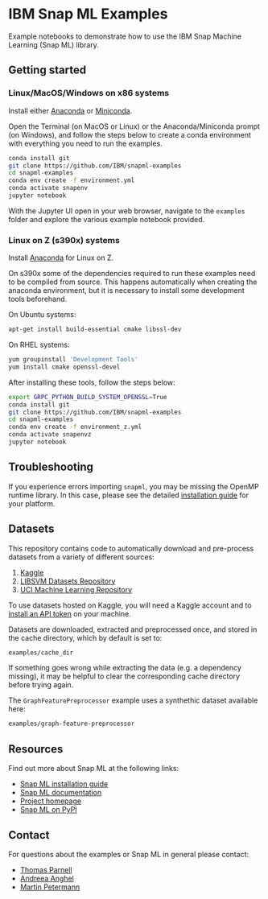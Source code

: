 # IBM Snap ML Examples

Example notebooks to demonstrate how to use the IBM Snap Machine Learning (Snap ML) library. 

## Getting started 

### Linux/MacOS/Windows on x86 systems

Install either [Anaconda](https://docs.anaconda.com/anaconda/install/) or [Miniconda](https://docs.conda.io/en/latest/miniconda.html).

Open the Terminal (on MacOS or Linux) or the Anaconda/Miniconda prompt (on Windows), and follow the steps below to create a conda environment with everything you need to run the examples.

```bash
conda install git
git clone https://github.com/IBM/snapml-examples
cd snapml-examples
conda env create -f environment.yml
conda activate snapenv
jupyter notebook
```
With the Jupyter UI open in your web browser, navigate to the `examples` folder and explore the various example notebook provided.

### Linux on Z (s390x) systems

Install [Anaconda](https://docs.anaconda.com/anaconda/install/linux-s390x/) for Linux on Z.
 
On s390x some of the dependencies required to run these examples need to be compiled from source. 
This happens automatically when creating the anaconda environment, but it is necessary to install some development tools beforehand.

On Ubuntu systems:
```bash
apt-get install build-essential cmake libssl-dev
```
On RHEL systems:
```bash
yum groupinstall 'Development Tools'
yum install cmake openssl-devel
```
After installing these tools, follow the steps below:
```bash
export GRPC_PYTHON_BUILD_SYSTEM_OPENSSL=True
conda install git
git clone https://github.com/IBM/snapml-examples
cd snapml-examples
conda env create -f environment_z.yml
conda activate snapenvz
jupyter notebook
```

## Troubleshooting

If you experience errors importing `snapml`, you may be missing the OpenMP runtime library. 
In this case, please see the detailed [installation guide](https://snapml.readthedocs.io/en/latest/installation.html) for your platform.

## Datasets

This repository contains code to automatically download and pre-process datasets from a variety of different sources:
1. [Kaggle](https://www.kaggle.com/)
2. [LIBSVM Datasets Repository](https://www.csie.ntu.edu.tw/~cjlin/libsvmtools/datasets/)
3. [UCI Machine Learning Repository](https://archive.ics.uci.edu/ml/index.php)

To use datasets hosted on Kaggle, you will need a Kaggle account and to [install an API token](https://www.kaggle.com/docs/api) on your machine.  

Datasets are downloaded, extracted and preprocessed once, and stored in the cache directory, which by default is set to:
```bash
examples/cache_dir
```
If something goes wrong while extracting the data (e.g. a dependency missing), it may be helpful to clear the corresponding cache directory before trying again.

The `GraphFeaturePreprocessor` example uses a synthethic dataset available here:
```bash
examples/graph-feature-preprocessor
```

## Resources

Find out more about Snap ML at the following links:

- [Snap ML installation guide](https://snapml.readthedocs.io/en/latest/installation.html)
- [Snap ML documentation](https://snapml.readthedocs.io/en/latest/)
- [Project homepage](https://www.zurich.ibm.com/snapml/)
- [Snap ML on PyPI](https://pypi.org/project/snapml/)

## Contact
 
For questions about the examples or Snap ML in general please contact:
- [Thomas Parnell](mailto:tpa@zurich.ibm.com)
- [Andreea Anghel](mailto:aan@zurich.ibm.com)
- [Martin Petermann](mailto:map@zurich.ibm.com)

